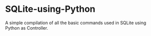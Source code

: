 # SQLite-using-Python
A simple compilation of all the basic commands used in SQLite using Python as Controller.
